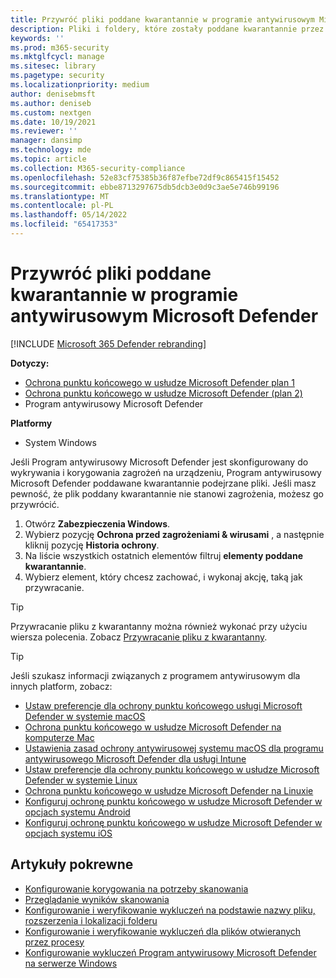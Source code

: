 ```yaml
---
title: Przywróć pliki poddane kwarantannie w programie antywirusowym Microsoft Defender
description: Pliki i foldery, które zostały poddane kwarantannie przez Program antywirusowy Microsoft Defender, można przywrócić.
keywords: ''
ms.prod: m365-security
ms.mktglfcycl: manage
ms.sitesec: library
ms.pagetype: security
ms.localizationpriority: medium
author: denisebmsft
ms.author: deniseb
ms.custom: nextgen
ms.date: 10/19/2021
ms.reviewer: ''
manager: dansimp
ms.technology: mde
ms.topic: article
ms.collection: M365-security-compliance
ms.openlocfilehash: 52e83cf75385b36f87efbe72df9c865415f15452
ms.sourcegitcommit: ebbe8713297675db5dcb3e0d9c3ae5e746b99196
ms.translationtype: MT
ms.contentlocale: pl-PL
ms.lasthandoff: 05/14/2022
ms.locfileid: "65417353"
---
```

# <a name="restore-quarantined-files-in-microsoft-defender-antivirus"></a>Przywróć pliki poddane kwarantannie w programie antywirusowym Microsoft Defender

[!INCLUDE [Microsoft 365 Defender rebranding](../../includes/microsoft-defender.md)]


**Dotyczy:**
- [Ochrona punktu końcowego w usłudze Microsoft Defender plan 1](https://go.microsoft.com/fwlink/p/?linkid=2154037)
- [Ochrona punktu końcowego w usłudze Microsoft Defender (plan 2)](https://go.microsoft.com/fwlink/p/?linkid=2154037) 
- Program antywirusowy Microsoft Defender

**Platformy**
- System Windows

Jeśli Program antywirusowy Microsoft Defender jest skonfigurowany do wykrywania i korygowania zagrożeń na urządzeniu, Program antywirusowy Microsoft Defender poddawane kwarantannie podejrzane pliki. Jeśli masz pewność, że plik poddany kwarantannie nie stanowi zagrożenia, możesz go przywrócić.

1. Otwórz **Zabezpieczenia Windows**.
2. Wybierz pozycję **Ochrona przed zagrożeniami & wirusami** , a następnie kliknij pozycję **Historia ochrony**.
3. Na liście wszystkich ostatnich elementów filtruj **elementy poddane kwarantannie**.
4. Wybierz element, który chcesz zachować, i wykonaj akcję, taką jak przywracanie.

> [!TIP]
> Przywracanie pliku z kwarantanny można również wykonać przy użyciu wiersza polecenia. Zobacz [Przywracanie pliku z kwarantanny](/windows/security/threat-protection/microsoft-defender-atp/respond-file-alerts#restore-file-from-quarantine). 

> [!TIP]
> Jeśli szukasz informacji związanych z programem antywirusowym dla innych platform, zobacz:
> - [Ustaw preferencje dla ochrony punktu końcowego usługi Microsoft Defender w systemie macOS](mac-preferences.md)
> - [Ochrona punktu końcowego w usłudze Microsoft Defender na komputerze Mac](microsoft-defender-endpoint-mac.md)
> - [Ustawienia zasad ochrony antywirusowej systemu macOS dla programu antywirusowego Microsoft Defender dla usługi Intune](/mem/intune/protect/antivirus-microsoft-defender-settings-macos)
> - [Ustaw preferencje dla ochrony punktu końcowego w usłudze Microsoft Defender w systemie Linux](linux-preferences.md)
> - [Ochrona punktu końcowego w usłudze Microsoft Defender na Linuxie](microsoft-defender-endpoint-linux.md)
> - [Konfiguruj ochronę punktu końcowego w usłudze Microsoft Defender w opcjach systemu Android](android-configure.md)
> - [Konfiguruj ochronę punktu końcowego w usłudze Microsoft Defender w opcjach systemu iOS](ios-configure-features.md)

## <a name="related-articles"></a>Artykuły pokrewne

- [Konfigurowanie korygowania na potrzeby skanowania](configure-remediation-microsoft-defender-antivirus.md)
- [Przeglądanie wyników skanowania](review-scan-results-microsoft-defender-antivirus.md)
- [Konfigurowanie i weryfikowanie wykluczeń na podstawie nazwy pliku, rozszerzenia i lokalizacji folderu](configure-extension-file-exclusions-microsoft-defender-antivirus.md)
- [Konfigurowanie i weryfikowanie wykluczeń dla plików otwieranych przez procesy](configure-process-opened-file-exclusions-microsoft-defender-antivirus.md)
- [Konfigurowanie wykluczeń Program antywirusowy Microsoft Defender na serwerze Windows](configure-server-exclusions-microsoft-defender-antivirus.md)